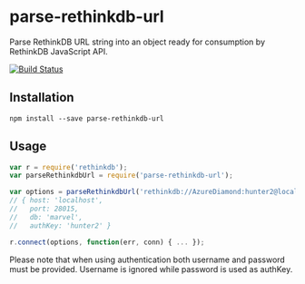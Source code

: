 parse-rethinkdb-url
===================

Parse RethinkDB URL string into an object ready for consumption by RethinkDB JavaScript API.

[![Build Status](https://travis-ci.org/laggyluke/node-parse-rethinkdb-url.svg?branch=master)](https://travis-ci.org/laggyluke/node-parse-rethinkdb-url)

Installation
------------

```
npm install --save parse-rethinkdb-url
```


Usage
-----

```javascript
var r = require('rethinkdb');
var parseRethinkdbUrl = require('parse-rethinkdb-url');

var options = parseRethinkdbUrl('rethinkdb://AzureDiamond:hunter2@localhost:28015/marvel');
// { host: 'localhost',
//   port: 28015,
//   db: 'marvel',
//   authKey: 'hunter2' }

r.connect(options, function(err, conn) { ... });
```

Please note that when using authentication both username and password must be provided.
Username is ignored while password is used as authKey.
